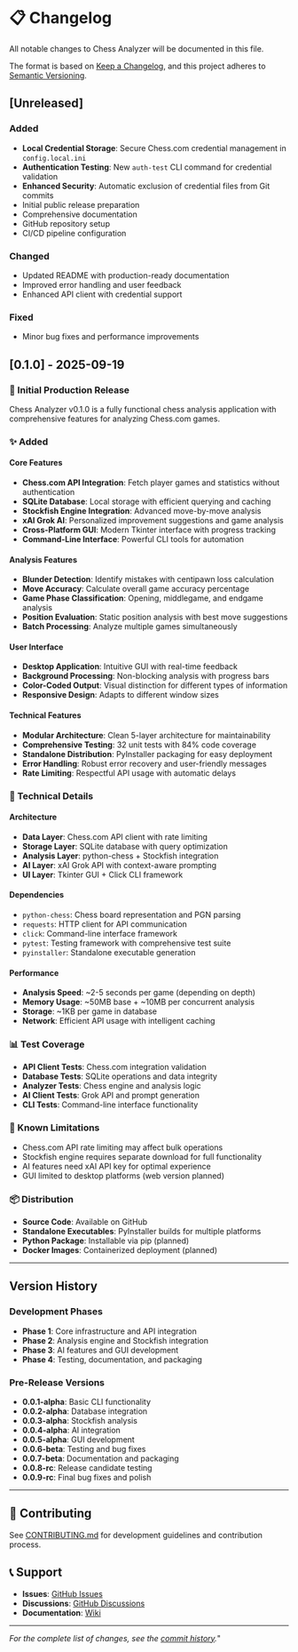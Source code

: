 # 📋 Changelog

All notable changes to Chess Analyzer will be documented in this file.

The format is based on [Keep a Changelog](https://keepachangelog.com/en/1.0.0/),
and this project adheres to [Semantic Versioning](https://semver.org/spec/v2.0.0.html).

## [Unreleased]

### Added
- **Local Credential Storage**: Secure Chess.com credential management in `config.local.ini`
- **Authentication Testing**: New `auth-test` CLI command for credential validation
- **Enhanced Security**: Automatic exclusion of credential files from Git commits
- Initial public release preparation
- Comprehensive documentation
- GitHub repository setup
- CI/CD pipeline configuration

### Changed
- Updated README with production-ready documentation
- Improved error handling and user feedback
- Enhanced API client with credential support

### Fixed
- Minor bug fixes and performance improvements

## [0.1.0] - 2025-09-19

### 🎉 Initial Production Release

Chess Analyzer v0.1.0 is a fully functional chess analysis application with comprehensive features for analyzing Chess.com games.

### ✨ Added

#### Core Features
- **Chess.com API Integration**: Fetch player games and statistics without authentication
- **SQLite Database**: Local storage with efficient querying and caching
- **Stockfish Engine Integration**: Advanced move-by-move analysis
- **xAI Grok AI**: Personalized improvement suggestions and game analysis
- **Cross-Platform GUI**: Modern Tkinter interface with progress tracking
- **Command-Line Interface**: Powerful CLI tools for automation

#### Analysis Features
- **Blunder Detection**: Identify mistakes with centipawn loss calculation
- **Move Accuracy**: Calculate overall game accuracy percentage
- **Game Phase Classification**: Opening, middlegame, and endgame analysis
- **Position Evaluation**: Static position analysis with best move suggestions
- **Batch Processing**: Analyze multiple games simultaneously

#### User Interface
- **Desktop Application**: Intuitive GUI with real-time feedback
- **Background Processing**: Non-blocking analysis with progress bars
- **Color-Coded Output**: Visual distinction for different types of information
- **Responsive Design**: Adapts to different window sizes

#### Technical Features
- **Modular Architecture**: Clean 5-layer architecture for maintainability
- **Comprehensive Testing**: 32 unit tests with 84% code coverage
- **Standalone Distribution**: PyInstaller packaging for easy deployment
- **Error Handling**: Robust error recovery and user-friendly messages
- **Rate Limiting**: Respectful API usage with automatic delays

### 🔧 Technical Details

#### Architecture
- **Data Layer**: Chess.com API client with rate limiting
- **Storage Layer**: SQLite database with query optimization
- **Analysis Layer**: python-chess + Stockfish integration
- **AI Layer**: xAI Grok API with context-aware prompting
- **UI Layer**: Tkinter GUI + Click CLI framework

#### Dependencies
- `python-chess`: Chess board representation and PGN parsing
- `requests`: HTTP client for API communication
- `click`: Command-line interface framework
- `pytest`: Testing framework with comprehensive test suite
- `pyinstaller`: Standalone executable generation

#### Performance
- **Analysis Speed**: ~2-5 seconds per game (depending on depth)
- **Memory Usage**: ~50MB base + ~10MB per concurrent analysis
- **Storage**: ~1KB per game in database
- **Network**: Efficient API usage with intelligent caching

### 📊 Test Coverage
- **API Client Tests**: Chess.com integration validation
- **Database Tests**: SQLite operations and data integrity
- **Analyzer Tests**: Chess engine and analysis logic
- **AI Client Tests**: Grok API and prompt generation
- **CLI Tests**: Command-line interface functionality

### 🐛 Known Limitations
- Chess.com API rate limiting may affect bulk operations
- Stockfish engine requires separate download for full functionality
- AI features need xAI API key for optimal experience
- GUI limited to desktop platforms (web version planned)

### 📦 Distribution
- **Source Code**: Available on GitHub
- **Standalone Executables**: PyInstaller builds for multiple platforms
- **Python Package**: Installable via pip (planned)
- **Docker Images**: Containerized deployment (planned)

---

## Version History

### Development Phases
- **Phase 1**: Core infrastructure and API integration
- **Phase 2**: Analysis engine and Stockfish integration
- **Phase 3**: AI features and GUI development
- **Phase 4**: Testing, documentation, and packaging

### Pre-Release Versions
- **0.0.1-alpha**: Basic CLI functionality
- **0.0.2-alpha**: Database integration
- **0.0.3-alpha**: Stockfish analysis
- **0.0.4-alpha**: AI integration
- **0.0.5-alpha**: GUI development
- **0.0.6-beta**: Testing and bug fixes
- **0.0.7-beta**: Documentation and packaging
- **0.0.8-rc**: Release candidate testing
- **0.0.9-rc**: Final bug fixes and polish

---

## 🤝 Contributing

See [CONTRIBUTING.md](CONTRIBUTING.md) for development guidelines and contribution process.

## 📞 Support

- **Issues**: [GitHub Issues](https://github.com/yourusername/chess-analyzer/issues)
- **Discussions**: [GitHub Discussions](https://github.com/yourusername/chess-analyzer/discussions)
- **Documentation**: [Wiki](https://github.com/yourusername/chess-analyzer/wiki)

---

*For the complete list of changes, see the [commit history](https://github.com/yourusername/chess-analyzer/commits/main).*"